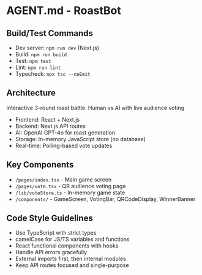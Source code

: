 # AGENT.md - RoastBot

## Build/Test Commands
- Dev server: `npm run dev` (Next.js)
- Build: `npm run build`
- Test: `npm test`
- Lint: `npm run lint`
- Typecheck: `npx tsc --noEmit`

## Architecture 
Interactive 3-round roast battle: Human vs AI with live audience voting
- Frontend: React + Next.js 
- Backend: Next.js API routes
- AI: OpenAI GPT-4o for roast generation
- Storage: In-memory JavaScript store (no database)
- Real-time: Polling-based vote updates

## Key Components
- `/pages/index.tsx` - Main game screen
- `/pages/vote.tsx` - QR audience voting page
- `/lib/voteStore.ts` - In-memory game state
- `/components/` - GameScreen, VotingBar, QRCodeDisplay, WinnerBanner

## Code Style Guidelines
- Use TypeScript with strict types
- camelCase for JS/TS variables and functions
- React functional components with hooks
- Handle API errors gracefully
- External imports first, then internal modules
- Keep API routes focused and single-purpose
